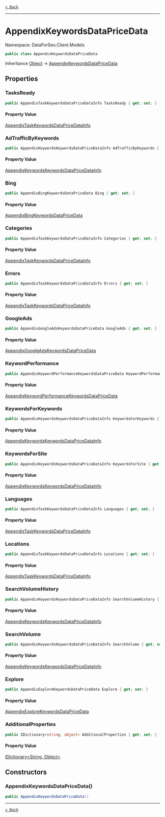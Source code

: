 [`< Back`](./)

---

# AppendixKeywordsDataPriceData

Namespace: DataForSeo.Client.Models

```csharp
public class AppendixKeywordsDataPriceData
```

Inheritance [Object](https://docs.microsoft.com/en-us/dotnet/api/system.object) → [AppendixKeywordsDataPriceData](./dataforseo.client.models.appendixkeywordsdatapricedata)

## Properties

### **TasksReady**

```csharp
public AppendixTaskKeywordsDataPriceDataInfo TasksReady { get; set; }
```

#### Property Value

[AppendixTaskKeywordsDataPriceDataInfo](./dataforseo.client.models.appendixtaskkeywordsdatapricedatainfo)<br>

### **AdTrafficByKeywords**

```csharp
public AppendixKeywordsKeywordsDataPriceDataInfo AdTrafficByKeywords { get; set; }
```

#### Property Value

[AppendixKeywordsKeywordsDataPriceDataInfo](./dataforseo.client.models.appendixkeywordskeywordsdatapricedatainfo)<br>

### **Bing**

```csharp
public AppendixBingKeywordsDataPriceData Bing { get; set; }
```

#### Property Value

[AppendixBingKeywordsDataPriceData](./dataforseo.client.models.appendixbingkeywordsdatapricedata)<br>

### **Categories**

```csharp
public AppendixTaskKeywordsDataPriceDataInfo Categories { get; set; }
```

#### Property Value

[AppendixTaskKeywordsDataPriceDataInfo](./dataforseo.client.models.appendixtaskkeywordsdatapricedatainfo)<br>

### **Errors**

```csharp
public AppendixTaskKeywordsDataPriceDataInfo Errors { get; set; }
```

#### Property Value

[AppendixTaskKeywordsDataPriceDataInfo](./dataforseo.client.models.appendixtaskkeywordsdatapricedatainfo)<br>

### **GoogleAds**

```csharp
public AppendixGoogleAdsKeywordsDataPriceData GoogleAds { get; set; }
```

#### Property Value

[AppendixGoogleAdsKeywordsDataPriceData](./dataforseo.client.models.appendixgoogleadskeywordsdatapricedata)<br>

### **KeywordPerformance**

```csharp
public AppendixKeywordPerformanceKeywordsDataPriceData KeywordPerformance { get; set; }
```

#### Property Value

[AppendixKeywordPerformanceKeywordsDataPriceData](./dataforseo.client.models.appendixkeywordperformancekeywordsdatapricedata)<br>

### **KeywordsForKeywords**

```csharp
public AppendixKeywordsKeywordsDataPriceDataInfo KeywordsForKeywords { get; set; }
```

#### Property Value

[AppendixKeywordsKeywordsDataPriceDataInfo](./dataforseo.client.models.appendixkeywordskeywordsdatapricedatainfo)<br>

### **KeywordsForSite**

```csharp
public AppendixKeywordsKeywordsDataPriceDataInfo KeywordsForSite { get; set; }
```

#### Property Value

[AppendixKeywordsKeywordsDataPriceDataInfo](./dataforseo.client.models.appendixkeywordskeywordsdatapricedatainfo)<br>

### **Languages**

```csharp
public AppendixTaskKeywordsDataPriceDataInfo Languages { get; set; }
```

#### Property Value

[AppendixTaskKeywordsDataPriceDataInfo](./dataforseo.client.models.appendixtaskkeywordsdatapricedatainfo)<br>

### **Locations**

```csharp
public AppendixTaskKeywordsDataPriceDataInfo Locations { get; set; }
```

#### Property Value

[AppendixTaskKeywordsDataPriceDataInfo](./dataforseo.client.models.appendixtaskkeywordsdatapricedatainfo)<br>

### **SearchVolumeHistory**

```csharp
public AppendixKeywordsKeywordsDataPriceDataInfo SearchVolumeHistory { get; set; }
```

#### Property Value

[AppendixKeywordsKeywordsDataPriceDataInfo](./dataforseo.client.models.appendixkeywordskeywordsdatapricedatainfo)<br>

### **SearchVolume**

```csharp
public AppendixKeywordsKeywordsDataPriceDataInfo SearchVolume { get; set; }
```

#### Property Value

[AppendixKeywordsKeywordsDataPriceDataInfo](./dataforseo.client.models.appendixkeywordskeywordsdatapricedatainfo)<br>

### **Explore**

```csharp
public AppendixExploreKeywordsDataPriceData Explore { get; set; }
```

#### Property Value

[AppendixExploreKeywordsDataPriceData](./dataforseo.client.models.appendixexplorekeywordsdatapricedata)<br>

### **AdditionalProperties**

```csharp
public IDictionary<string, object> AdditionalProperties { get; set; }
```

#### Property Value

[IDictionary&lt;String, Object&gt;](https://docs.microsoft.com/en-us/dotnet/api/system.collections.generic.idictionary-2)<br>

## Constructors

### **AppendixKeywordsDataPriceData()**

```csharp
public AppendixKeywordsDataPriceData()
```

---

[`< Back`](./)
